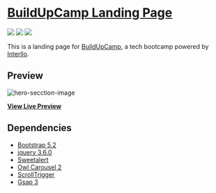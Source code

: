 # [BuildUpCamp Landing Page](https://jeremiey.github.io/buildUpCamp-landing-page)

<a href="https://github.com/jeremiey/buildUpCamp-landing-page/blob/main/LICENSE" alt="GitHub license">
        <img src="https://img.shields.io/badge/license-MIT-blue.svg" /></a>
<a href="https://github.com/jeremiey/buildUpCamp-landing-page/blob/main/CONTRIBUTING.md" alt="PRs Welcome">
        <img src="https://img.shields.io/badge/PRs-welcome-orange" /></a>
<a href="#!" alt="Repo Size">
        <img src="https://img.shields.io/github/repo-size/jeremiey/buildUpCamp-landing-page" /></a>

This is a landing page for [BuildUpCamp](https://jeremiey.github.io/buildUpCamp-landing-page), a tech bootcamp powered by [Interllo](https://interllo.com).

## Preview

![hero-secction-image](https://user-images.githubusercontent.com/87664239/180664085-88b203ae-b780-463c-a619-6245740a317e.png)

**[View Live Preview](https://jeremiey.github.io/buildUpCamp-landing-page)**

## Dependencies
- [Bootstrap 5.2](https://getbootstrap.com/docs/5.2/getting-started/introduction/)
- [jquery 3.6.0](https://releases.jquery.com/)
- [Sweetalert](https://sweetalert.js.org/guides/)
- [Owl Carousel 2](https://owlcarousel2.github.io/OwlCarousel2/)
- [ScrollTrigger](https://greensock.com/scrolltrigger/)
- [Gsap 3](https://greensock.com/gsap/)
